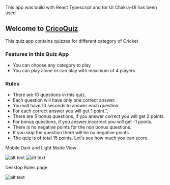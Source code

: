 This app was build with React Typescript and for UI Chakra-UI has been used

## Welcome to [CricoQuiz](https://cricoquiz.netlify.app/)

This quiz app contains quizzes for different category of Cricket

### Features in this Quiz App

- You can choose any category to play
- You can play alone or can play with maximum of 4 players

### Rules

- There are 10 questions in this quiz.
- Each question will have only one correct answer.
- You will have 10 seconds to answer each question.
- For each correct answer you will get 1 point.",
- There are 5 bonus questions, if you answer correct you will get 2 points.
- For bonus questions, if you answer incorrect you will get -1 points.
- There is no negative points for the non bonus questions.
- If you skip the question there will be no negative points.
- The quiz is of total 15 points. Let's see how much you can score.


Mobile Dark and Light Mode View

![alt text](https://res.cloudinary.com/ankitneog/image/upload/v1627051388/Mobile_Dark_View_moh3vs.png)
![alt text](https://res.cloudinary.com/ankitneog/image/upload/v1627051388/MobileLight_View_gznfqb.png)

Desktop Rules page

![alt text](https://res.cloudinary.com/ankitneog/image/upload/v1627051391/Desktop_Rules_page_lr6g3g.png)
